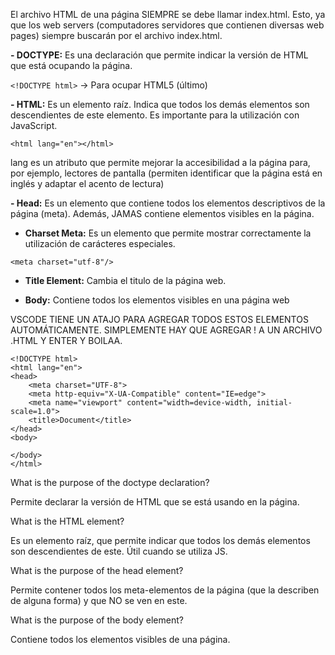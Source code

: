 El archivo HTML de una página SIEMPRE se debe llamar index.html. Esto, ya que los web servers (computadores servidores que contienen diversas web pages) siempre buscarán por el archivo index.html. 

**- DOCTYPE:** Es una declaración que permite indicar la versión de HTML que está ocupando la página. 

```<!DOCTYPE html>``` -> Para ocupar HTML5 (último)

**- HTML:** Es un elemento raíz. Indica que todos los demás elementos son descendientes de este elemento. Es importante para la utilización con JavaScript.

```<html lang="en"></html>```

lang es un atributo que permite mejorar la accesibilidad a la página para, por ejemplo, lectores de pantalla (permiten identificar que la página está en inglés y adaptar el acento de lectura)

**- Head:** Es un elemento que contiene todos los elementos descriptivos de la página (meta). Además, JAMAS contiene elementos visibles en la página.

 - **Charset Meta:** Es un elemento que permite mostrar correctamente la utilización de carácteres especiales.

 ```<meta charset="utf-8"/>```
 - **Title Element:** Cambia el titulo de la página web.


- **Body:** Contiene todos los elementos visibles en una página web

VSCODE TIENE UN ATAJO PARA AGREGAR TODOS ESTOS ELEMENTOS AUTOMÁTICAMENTE. SIMPLEMENTE HAY QUE AGREGAR ! A UN ARCHIVO .HTML Y ENTER Y BOILAA.

```
<!DOCTYPE html>
<html lang="en">
<head>
    <meta charset="UTF-8">
    <meta http-equiv="X-UA-Compatible" content="IE=edge">
    <meta name="viewport" content="width=device-width, initial-scale=1.0">
    <title>Document</title>
</head>
<body>
    
</body>
</html>
```

What is the purpose of the doctype declaration?

Permite declarar la versión de HTML que se está usando en la página.

What is the HTML element?

Es un elemento raíz, que permite indicar que todos los demás elementos son descendientes de este. Útil cuando se utiliza JS.

What is the purpose of the head element?

Permite contener todos los meta-elementos de la página (que la describen de alguna forma) y que NO se ven en este.

What is the purpose of the body element?

Contiene todos los elementos visibles de una página.